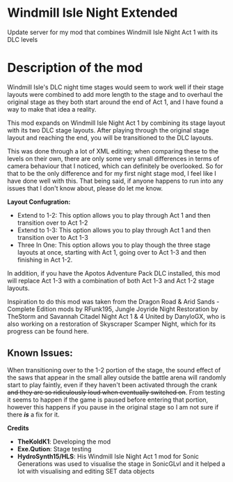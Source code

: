 # Windmill Isle Night Extended
Update server for my mod that combines Windmill Isle Night Act 1 with its DLC levels


# Description of the mod
Windmill Isle's DLC night time stages would seem to work well if their stage layouts were combined to add more length to the stage and to overhaul the original stage as they both start around the end of Act 1, and I have found a way to make that idea a reality.

This mod expands on Windmill Isle Night Act 1 by combining its stage layout with its two DLC stage layouts. After playing through the original stage layout and reaching the end, you will be transitioned to the DLC layouts. 

This was done through a lot of XML editing; when comparing these to the levels on their own, there are only some very small differences in terms of camera behaviour that I noticed, which can definitely be overlooked. So for that to be the only difference and for my first night stage mod, I feel like I have done well with this. That being said, if anyone happens to run into any issues that I don't know about, please do let me know.

__Layout Confugration:__

- Extend to 1-2: This option allows you to play through Act 1 and then transition over to Act 1-2
- Extend to 1-3: This option allows you to play through Act 1 and then transition over to Act 1-3
- Three In One: This option allows you to play though the three stage layouts at once, starting with Act 1, going over to Act 1-3 and then finishing in Act 1-2.

In addition, if you have the Apotos Adventure Pack DLC installed, this mod will replace Act 1-3 with a combination of both Act 1-3 and Act 1-2 stage layouts.

Inspiration to do this mod was taken from the Dragon Road & Arid Sands - Complete Edition mods by RFunk195, Jungle Joyride Night Restoration by TheStorm and Savannah Citadel Night Act 1 & 4 United by DanyloGX, who is also working on a restoration of Skyscraper Scamper Night, which for its progress can be found here.

## Known Issues:

When transitioning over to the 1-2 portion of the stage, the sound effect of the saws that appear in the small alley outside the battle arena will randomly start to play faintly, even if they haven't been activated through the crank ~~and they are so ridiculously loud when eventually switched on~~. From testing it seems to happen if the game is paused before entering that portion, however this happens if you pause in the original stage so I am not sure if there ***is*** a fix for it.


__Credits__
- **TheKoldK1**: Developing the mod
- **Exe.Qution**: Stage testing
- **HydroSynth15/HLS**: His Windmill Isle Night Act 1 mod for Sonic Generations was used to visualise the stage in SonicGLvl and it helped a lot with visualising and editing SET data objects
